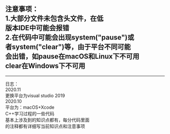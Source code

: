 注意事项：  
1.大部分文件未包含<string>头文件，在低  
版本IDE中可能会报错  
2.在代码中可能会出现system("pause")或  
者system("clear")等，由于平台不同可能  
会出错，如pause在macOS和Linux下不可用  
clear在Windows下不可用  
-----------------------------------  
-----------------------------------  
日志：  
2020.11  
更换平台为visual studio 2019  
2020.10  
平台为：macOS+Xcode  
C++学习过程的一些代码  
基本上涉及到的知识点都有，每分代码里面  
的注释都有详细写当前知识点和注意事项  
